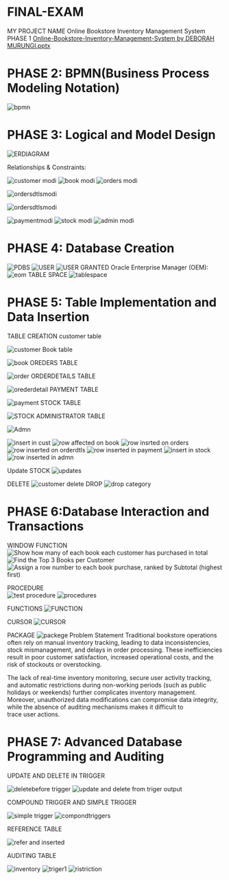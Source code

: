 # FINAL-EXAM
 MY PROJECT NAME
Online Bookstore Inventory Management System
PHASE 1
[Online-Bookstore-Inventory-Management-System by DEBORAH MURUNGI.pptx](https://github.com/user-attachments/files/20430333/Online-Bookstore-Inventory-Management-System.by.DEBORAH.MURUNGI.pptx)

# PHASE 2: BPMN(Business Process Modeling Notation)

![bpmn](https://github.com/user-attachments/assets/2140e3a3-daf9-40d5-8f4b-0bfc19b9e400)
 

# PHASE 3: Logical and Model Design

![ERDIAGRAM](https://github.com/user-attachments/assets/16ecc31a-10be-4245-9500-dd4053ea6676)
 

Relationships & Constraints:

![customer modi](https://github.com/user-attachments/assets/a9177f61-25d3-4199-b258-0cfda544e59b)
![book modi](https://github.com/user-attachments/assets/5fde8d2b-2944-4ee9-a626-f534499cff80)
![orders modi](https://github.com/user-attachments/assets/58c58dd8-62d4-49be-9442-80c5f1b170dc)


![ordersdtlsmodi](https://github.com/user-attachments/assets/c10d58d0-4c6c-451e-b313-a04b854af248)

![ordersdtlsmodi](https://github.com/user-attachments/assets/c042cda8-1108-4487-b71f-128d1b230112)

![paymentmodi](https://github.com/user-attachments/assets/9a40180a-29bf-491b-9581-2a615d2848b7)
![stock modi](https://github.com/user-attachments/assets/63fa04d7-aa61-406a-ab3a-898c376dbcff)
![admin modi](https://github.com/user-attachments/assets/ebb2234b-3bcb-4b41-991e-1d24889da012)






# PHASE 4: Database Creation 

![PDBS](https://github.com/user-attachments/assets/5a4c7062-5df6-413c-88f8-7cf82b96f59a)
![USER](https://github.com/user-attachments/assets/214949fb-6b1b-4dc4-99fc-8b689603647d)
![USER GRANTED](https://github.com/user-attachments/assets/6ab76039-19b0-4ef5-98ba-562ecbd4c007)
Oracle Enterprise Manager (OEM):
![eom](https://github.com/user-attachments/assets/58bb8861-6a72-41d5-b848-b75d014d0751)
TABLE SPACE
![tablespace](https://github.com/user-attachments/assets/86c6c17d-0c1d-40e9-902e-6cc8780fb6bd)


# PHASE 5: Table Implementation and Data Insertion

TABLE CREATION
customer table

![customer](https://github.com/user-attachments/assets/2bb8516d-d683-46ce-b514-d3d8a318cc81)
Book table

![book](https://github.com/user-attachments/assets/8f97e97f-1e89-4656-895f-68673110e298)
OREDERS TABLE

![order](https://github.com/user-attachments/assets/11a90db7-1a9c-411a-8d54-3db91c7ab816)
ORDERDETAILS TABLE

![orederdetail](https://github.com/user-attachments/assets/f625aaad-015d-4470-bca9-c7f67676d084)
PAYMENT TABLE

![payment](https://github.com/user-attachments/assets/1c48467b-bcb2-42e5-bc79-567440ea38bf)
STOCK TABLE

![STOCK](https://github.com/user-attachments/assets/898ae0dd-1c55-4841-b0f7-bc642b653426)
ADMINISTRATOR TABLE

![Admn](https://github.com/user-attachments/assets/0e004162-d706-4259-a81e-7ac4ac2205a7)

 

 
![insert in cust](https://github.com/user-attachments/assets/a48e276b-37e7-4cb9-9be1-cc0260072527)
![row affected on book](https://github.com/user-attachments/assets/1e97d559-3bda-406a-b5f5-4e898c36b4f0)
![row insrted on orders](https://github.com/user-attachments/assets/97dccb95-aa9a-4b4e-8740-d6c26f090a81)
![row inserted on orderdtls](https://github.com/user-attachments/assets/0437d850-1e09-443c-a63e-fd0fd6fe7ae2) 
![row inserted in payment](https://github.com/user-attachments/assets/94d3eaea-68a1-414f-bff4-6e6e9057a4ba)
![insert in stock](https://github.com/user-attachments/assets/6e7fccd5-cbd1-42bb-993e-843b70e79615)
![row inserted in admn](https://github.com/user-attachments/assets/8538f7cf-a817-4297-beed-6234ef0209d2)

Update STOCK
![updates](https://github.com/user-attachments/assets/2b25aaac-0851-4db6-a6c7-49f99c636e56)

DELETE
![customer delete](https://github.com/user-attachments/assets/c5296c81-4fdb-44e8-aeba-44694b751958)
DROP
![drop category](https://github.com/user-attachments/assets/646d3db4-58ca-4233-be61-5b2c778238d0)


# PHASE 6:Database Interaction and Transactions


WINDOW FUNCTION  
![Show how many of each book each customer has purchased in total](https://github.com/user-attachments/assets/ea631e6b-a790-4ad2-8b8e-90ec472017ba)
![Find the Top 3 Books per Customer](https://github.com/user-attachments/assets/d92c6c57-9491-41d2-82e6-83810d2296a3)
![Assign a row number to each book purchase, ranked by Subtotal (highest first)](https://github.com/user-attachments/assets/48beaa9b-3173-4528-a7e4-660a779975af)

PROCEDURE  
![test procedure](https://github.com/user-attachments/assets/2f7c1cc8-f431-4812-80a7-59c4bce06f34)
![procedures](https://github.com/user-attachments/assets/d7c79164-4c00-4e3b-a9c5-38d7ea8b2639)

FUNCTIONS
![FUNCTION](https://github.com/user-attachments/assets/18555c7c-2678-466c-a075-ba5a572b07c2)

CURSOR
![CURSOR](https://github.com/user-attachments/assets/29dbf53d-6dde-4637-80e8-aeba4358f0df)

PACKAGE
![packege](https://github.com/user-attachments/assets/049b5c81-d813-47db-ac72-be7d2386baad)
Problem Statement
Traditional bookstore operations often rely on manual inventory tracking, leading to data inconsistencies, stock mismanagement, and delays in order processing. These inefficiencies result in poor customer satisfaction, increased operational costs, and the risk of stockouts or overstocking.

The lack of real-time inventory monitoring, secure user activity tracking, and automatic restrictions during non-working periods (such as public holidays or weekends) further complicates inventory management. Moreover, unauthorized data modifications can compromise data integrity, while the absence of auditing mechanisms makes it difficult to trace user actions.



# PHASE 7: Advanced Database Programming and Auditing

UPDATE AND DELETE IN TRIGGER

![deletebefore trigger](https://github.com/user-attachments/assets/8604d709-7b91-4965-8c9b-d21ec588c936) 
![update and delete from triger output](https://github.com/user-attachments/assets/90f93f92-f3bd-4d46-b5b1-0a7e160c0018)

COMPOUND TRIGGER AND SIMPLE TRIGGER

![simple trigger](https://github.com/user-attachments/assets/37dd3e28-a5d3-4f9f-8d23-39e7123187b2)
![compondtriggers](https://github.com/user-attachments/assets/55e2570c-dac6-483b-90cb-e98b27ccc000)

REFERENCE TABLE

![refer and inserted](https://github.com/user-attachments/assets/74e88170-ec30-4ab5-a8d6-039d8052eb6c)

AUDITING TABLE

![inventory](https://github.com/user-attachments/assets/5c4df38a-fa46-4bbb-9778-c20f6735c274) 
![triger1](https://github.com/user-attachments/assets/3d33a4e4-c4b6-4b23-8f09-843740e9218b)
![ristriction](https://github.com/user-attachments/assets/71d01317-dce6-44dd-a23a-dfe956085f67)

